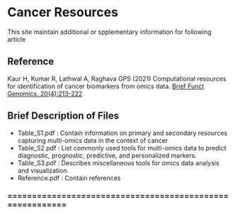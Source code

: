 # Cancer Resources
This site maintain additional or spplementary information for following article
## Reference
Kaur H, Kumar R, Lathwal A, Raghava GPS (2021) Computational resources for identification of cancer biomarkers from omics data. <a href="https://pubmed.ncbi.nlm.nih.gov/33788922/">Brief Funct Genomics. 20(4):213-222</a> 
 
## Brief Description of Files<br>
- Table_S1.pdf :   Contain information on primary and secondary resources capturing multi-omics data in the context of cancer <br>
- Table_S2.pdf :   List commonly used tools for multi-omics data to predict diagnostic, prognostic, predictive, and personalized markers.<br>
- Table_S3.pdf :   Describes miscellaneous tools for omics data analysis and visualization. <br>
- Reference.pdf :    Contain references <br>
### =========================================================
